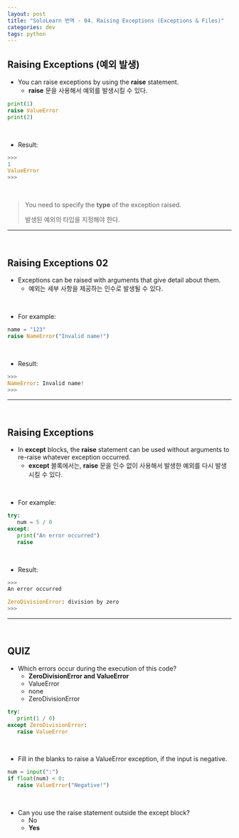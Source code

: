 ```yaml
---
layout: post
title: "SoloLearn 번역 - 04. Raising Exceptions (Exceptions & Files)"
categories: dev
tags: python
---
```


## Raising Exceptions (예외 발생)

- You can raise exceptions by using the **raise** statement.
  - **raise** 문을 사용해서 예외를 발생시킬 수 있다.

```python
print(1)
raise ValueError
print(2)
```

<br>

- Result:

```python
>>>
1
ValueError
>>>
```

<br>

> You need to specify the **type** of the exception raised.
>
> 발생된 예외의 타입을 지정해야 한다.

------

<br>

## Raising Exceptions 02

- Exceptions can be raised with arguments that give detail about them.
  - 예외는 세부 사항을 제공하는 인수로 발생될 수 있다.

<br>

- For example:

```python
name = "123"
raise NameError("Invalid name!")
```

<br>

- Result:

```python
>>>
NameError: Invalid name!
>>>
```

------

<br>

## Raising Exceptions

- In **except** blocks, the **raise** statement can be used without arguments to re-raise whatever exception occurred.
  - **except** 블록에서는, **raise** 문을 인수 없이 사용해서 발생한 예외를 다시 발생시킬 수 있다.

<br>

- For example:

```python
try:
   num = 5 / 0
except:
   print("An error occurred")
   raise
```

<br>

- Result:

```python
>>>
An error occurred

ZeroDivisionError: division by zero
>>>
```

------

<br>

## QUIZ

- Which errors occur during the execution of this code?
  - **ZeroDivisionError and ValueError**
  - ValueError
  - none
  - ZeroDivisionError

```python
try:
   print(1 / 0)
except ZeroDivisionError:
   raise ValueError
```

<br>

- Fill in the blanks to raise a ValueError exception, if the input is negative.

```python
num = input(":")
if float(num) < 0:
   raise ValueError("Negative!")
```

<br>

- Can you use the raise statement outside the except block?
  - No
  - **Yes**

<br>